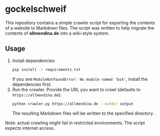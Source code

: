 # gockelschweif

This repository contains a simple crawler script for exporting the contents of a website to Markdown files. The script was written to help migrate the contents of **allmendina.de** into a wiki-style system.

## Usage

1. Install dependencies:
   ```bash
   pip install -r requirements.txt
   ```
   If you see `ModuleNotFoundError: No module named 'bs4'`, install the dependencies first.
2. Run the crawler. Provide the URL you want to crawl (defaults to
   `https://allmendina.de`):
   ```bash
   python crawler.py https://allmendina.de --outdir output
   ```
   The resulting Markdown files will be written to the specified directory.

Note: actual crawling might fail in restricted environments. The script expects internet access.
